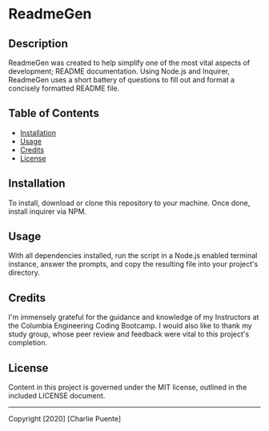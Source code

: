 # ReadmeGen

## Description 
    
ReadmeGen was created to help simplify one of the most vital aspects of development; README documentation. Using Node.js and Inquirer, ReadmeGen uses a short battery of questions to fill out and format a concisely formatted README file.
    
    
## Table of Contents
    
* [Installation](#installation)
* [Usage](#usage)
* [Credits](#credits)
* [License](#license)
    
    
## Installation
    
To install, download or clone this repository to your machine. Once done, install inquirer via NPM.
    
## Usage 
    
With all dependencies installed, run the script in a Node.js enabled terminal instance, answer the prompts, and copy the resulting file into your project's directory.
    
    
## Credits
    
I'm immensely grateful for the guidance and knowledge of my Instructors at the Columbia Engineering Coding Bootcamp. I would also like to thank my study group, whose peer review and feedback were vital to this project's completion.
    
    
## License
    
Content in this project is governed under the MIT license, outlined in the included LICENSE document. 

-----------

Copyright [2020] [Charlie Puente]